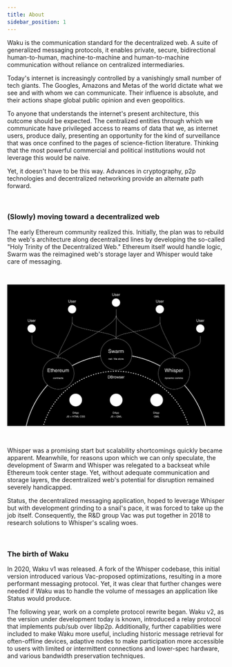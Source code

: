 ```yaml
---
title: About
sidebar_position: 1
---
```


Waku is the communication standard for the decentralized web. A suite of generalized messaging protocols, it enables private, secure, bidirectional human-to-human, machine-to-machine and human-to-machine communication without reliance on centralized intermediaries.

Today's internet is increasingly controlled by a vanishingly small number of tech giants. The Googles, Amazons and Metas of the world dictate what we see and with whom we can communicate. Their influence is absolute, and their actions shape global public opinion and even geopolitics.

To anyone that understands the internet's present architecture, this outcome should be expected. The centralized entities through which we communicate have privileged access to reams of data that we, as internet users, produce daily, presenting an opportunity for the kind of surveillance that was once confined to the pages of science-fiction literature. Thinking that the most powerful commercial and political institutions would not leverage this would be naive.

Yet, it doesn't have to be this way. Advances in cryptography, p2p technologies and decentralized networking provide an alternate path forward.

<br/>

### (Slowly) moving toward a decentralized web

The early Ethereum community realized this. Initially, the plan was to rebuild the web's architecture along decentralized lines by developing the so-called "Holy Trinity of the Decentralized Web." Ethereum itself would handle logic, Swarm was the reimagined web's storage layer and Whisper would take care of messaging.

<br/>

![history](/subpages/history.png)

<br/>

Whisper was a promising start but scalability shortcomings quickly became apparent. Meanwhile, for reasons upon which we can only speculate, the development of Swarm and Whisper was relegated to a backseat while Ethereum took center stage. Yet, without adequate communication and storage layers, the decentralized web's potential for disruption remained severely handicapped.

Status, the decentralized messaging application, hoped to leverage Whisper but with development grinding to a snail's pace, it was forced to take up the job itself. Consequently, the R&D group Vac was put together in 2018 to research solutions to Whisper's scaling woes.

<br/>

### The birth of Waku

In 2020, Waku v1 was released. A fork of the Whisper codebase, this initial version introduced various Vac-proposed optimizations, resulting in a more performant messaging protocol. Yet, it was clear that further changes were needed if Waku was to handle the volume of messages an application like Status would produce.

The following year, work on a complete protocol rewrite began. Waku v2, as the version under development today is known, introduced a relay protocol that implements pub/sub over libp2p. Additionally, further capabilities were included to make Waku more useful, including historic message retrieval for often-offline devices, adaptive nodes to make participation more accessible to users with limited or intermittent connections and lower-spec hardware, and various bandwidth preservation techniques.
